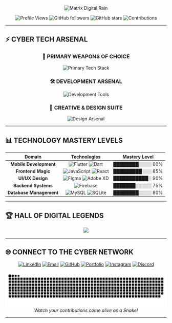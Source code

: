 <!-- Banner -->
<div align="center">
  <img src="https://user-images.githubusercontent.com/74038190/225813708-98b745f2-7d22-48cf-9150-083f1b00d6c9.gif" width="900" height="250" alt="Matrix Digital Rain"/>
</div>


<div align="center">

<!-- Badges -->

![Profile Views](https://komarev.com/ghpvc/?username=RANZEIN&style=for-the-badge&color=00ff41&labelColor=0d1117&label=CYBER+VISITORS)
![GitHub followers](https://img.shields.io/github/followers/RANZEIN?style=for-the-badge&color=00d4aa&labelColor=0d1117&logo=github)
![GitHub stars](https://img.shields.io/github/stars/RANZEIN?style=for-the-badge&color=0099ff&labelColor=0d1117&logo=github)
![Contributions](https://img.shields.io/badge/CONTRIBUTIONS-518-00ff41?style=for-the-badge&labelColor=0d1117)
<!-- ![Years Badge](https://badges.pufler.dev/years/RANZEIN?style=for-the-badge&color=ff6b6b&labelColor=0d1117) -->

</div>

---

## ⚡ CYBER TECH ARSENAL

<div align="center">

### 🚀 PRIMARY WEAPONS OF CHOICE
<img src="https://skillicons.dev/icons?i=dart,flutter,js,html,css,react,laravel&theme=dark" alt="Primary Tech Stack"/>

### 🛠️ DEVELOPMENT ARSENAL  
<img src="https://skillicons.dev/icons?i=firebase,mysql,sqlite,git,github,vscode,androidstudio,figma&theme=dark" alt="Development Tools"/>

### 🎨 CREATIVE & DESIGN SUITE
<img src="https://skillicons.dev/icons?i=figma,photoshop,illustrator,xd,aftereffects,premiere&theme=dark" alt="Design Arsenal"/>

</div>

---

## 📊 TECHNOLOGY MASTERY LEVELS

<div align="center">

| **Domain** | **Technologies** | **Mastery Level** |
|:---:|:---:|:---:|
| **Mobile Development** | ![Flutter](https://img.shields.io/badge/Flutter-02569B?style=flat-square&logo=flutter&logoColor=white) ![Dart](https://img.shields.io/badge/Dart-0175C2?style=flat-square&logo=dart&logoColor=white) | ████████░░░░ 80% |
| **Frontend Magic** | ![JavaScript](https://img.shields.io/badge/JavaScript-F7DF1E?style=flat-square&logo=javascript&logoColor=black) ![React](https://img.shields.io/badge/React-20232A?style=flat-square&logo=react&logoColor=61DAFB) | █████████░░░ 85%  |
| **UI/UX Design** | ![Figma](https://img.shields.io/badge/Figma-F24E1E?style=flat-square&logo=figma&logoColor=white) ![Adobe XD](https://img.shields.io/badge/Adobe%20XD-470137?style=flat-square&logo=Adobe%20XD&logoColor=white) | ███████████░ 90% |
| **Backend Systems** | ![Firebase](https://img.shields.io/badge/Firebase-039BE5?style=flat-square&logo=Firebase&logoColor=white) | ███████░░░░░ 75% |
| **Database Management** | ![MySQL](https://img.shields.io/badge/MySQL-00000F?style=flat-square&logo=mysql&logoColor=white) ![SQLite](https://img.shields.io/badge/SQLite-07405E?style=flat-square&logo=sqlite&logoColor=white) | ████████░░░░ 80% |

</div>

---

## 🏆 HALL OF DIGITAL LEGENDS

<div align="center">
  <img src="https://github-profile-trophy.vercel.app/?username=RANZEIN&theme=tokyonight&no-frame=true&row=2&column=4&margin-w=15&margin-h=15&title=Stars,Followers,Commits,Repositories,MultipleLang,PullRequest,Issues,Reviews&no-bg=false"/>
</div>

---

## 🌐 CONNECT TO THE CYBER NETWORK

<div align="center">

<!-- ### 📡 SECURE DIGITAL COMMUNICATION CHANNELS -->

[![LinkedIn](https://img.shields.io/badge/LinkedIn-0077B5?style=for-the-badge&logo=linkedin&logoColor=white&labelColor=0d1117)](https://www.linkedin.com/in/muhammad-andhika-rahmani/)
[![Email](https://img.shields.io/badge/Email-D14836?style=for-the-badge&logo=gmail&logoColor=white&labelColor=0d1117)](mailto:ranzdhika@gmail.com)
[![GitHub](https://img.shields.io/badge/GitHub-100000?style=for-the-badge&logo=github&logoColor=white&labelColor=0d1117)](https://github.com/RANZEIN)
[![Portfolio](https://img.shields.io/badge/Portfolio-FF5722?style=for-the-badge&logo=todoist&logoColor=white&labelColor=0d1117)](https://ranzein.github.io)
[![Instagram](https://img.shields.io/badge/Instagram-E4405F?style=for-the-badge&logo=instagram&logoColor=white&labelColor=0d1117)](https://instagram.com/randhiikaa)
[![Discord](https://img.shields.io/badge/Discord-7289DA?style=for-the-badge&logo=discord&logoColor=white&labelColor=0d1117)](https://discord.com/users/ranzeiin)

</div>


<div align="center">
  <img src="https://raw.githubusercontent.com/Platane/snk/output/github-contribution-grid-snake.svg" alt="snake gif" width="700"/>
  <br>
  <i>Watch your contributions come alive as a Snake!</i>
</div>

---

<!-- ## 📦 MY REPOSITORIES

- [php-soundboard-api-master](https://github.com/RANZEIN/php-soundboard-api-master) ![PHP](https://img.shields.io/badge/PHP-777BB4?style=flat-square&logo=php&logoColor=white)
  <br><sub>Soundboard API in PHP</sub>

- [flutter-nexus-score-app-dev](https://github.com/RANZEIN/flutter-nexus-score-app-dev) ![Dart](https://img.shields.io/badge/Dart-0175C2?style=flat-square&logo=dart&logoColor=white)
  <br><sub>Score app built with Flutter (Private)</sub>

- [laravel-dashboard-starter-template](https://github.com/RANZEIN/laravel-dashboard-starter-template) ![JavaScript](https://img.shields.io/badge/JavaScript-F7DF1E?style=flat-square&logo=javascript&logoColor=black)
  <br><sub>Starter template for Laravel dashboards</sub>

---

## 🏢 ORGANIZATIONS

<div align="center">
  <a href="https://github.com/attendify-apps">
    <img src="https://avatars.githubusercontent.com/u/168049964?s=200&v=4" width="80" alt="attendify-apps logo"/>
    <br>
    <b>attendify-apps</b>
  </a>
</div>

--- -->